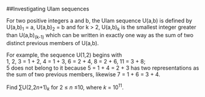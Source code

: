 ##Investigating Ulam sequences

For two positive integers a and b, the Ulam sequence U(a,b) is defined by U(a,b)<sub>1</sub> = a, U(a,b)<sub>2</sub> = b and for k &gt; 2,
U(a,b)<sub>k</sub> is the smallest integer greater than U(a,b)<sub>(k-1)</sub> which can be written in exactly one way as the sum of two distinct previous members of U(a,b).

For example, the sequence U(1,2) begins with<br>
1, 2, 3 = 1 + 2, 4 = 1 + 3, 6 = 2 + 4, 8 = 2 + 6, 11 = 3 + 8;<br>
5 does not belong to it because 5 = 1 + 4 = 2 + 3 has two representations as the sum of two previous members, likewise 7 = 1 + 6 = 3 + 4.

Find &#x2211;U(2,2<var>n</var>+1)<sub><var>k</var></sub> for 2 &#x2264; <var>n</var> &#x2264;10, where <var>k</var> = 10<sup>11</sup>.
